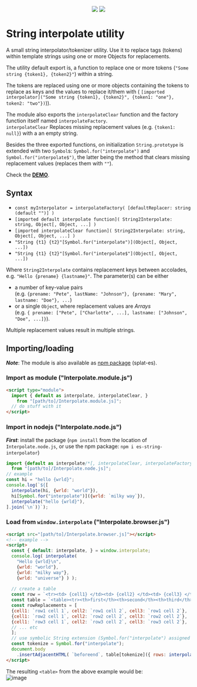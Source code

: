 <div align="center">
  <a href="https://bundlephobia.com/package/splat-es" rel="nofollow">
  <img src="https://badgen.net/bundlephobia/min/splat-es"></a>
  <a target="_blank" href="https://www.npmjs.com/package/splat-es"><img src="https://img.shields.io/npm/v/splat-es.svg?labelColor=cb3837&logo=npm&color=dcfdd9"></a>
</div>

# String interpolate utility

A small string interpolator/tokenizer utility. Use it to replace tags (tokens) within template strings 
using one or more Objects for replacements.

The utility default export is, a function to replace one or more tokens (`"Some string {token1}, {token2}"`) 
within a string.

The tokens are replaced using one or more objects containing the tokens to replace as keys and the
values to replace it/them with (
`[imported interpolator]("Some string {token1}, {token2}", {token1: "one"}, token2: "two"})`)).

The module also exports the `interpolateClear` function and the factory function itself named `interpolateFactory`.  
`interpolateClear` Replaces missing replacement values (e.g. `{token1: null}`) 
with a an empty string.

Besides the three exported functions, on initialization `String.prototype` is extended with two `Symbol`s: 
`Symbol.for("interpolate")` and `Symbol.for("interpolate$")`, the latter being the method that 
clears missing replacement values (replaces them with `""`).

Check the **[DEMO](https://kooiinc.codeberg.page/JS-Interpolate/Demo/)**.

## Syntax
- `const myInterpolator = interpolateFactory( [defaultReplacer: string (default "")] )`
- `[imported default interpolate function]( String2Interpolate: string, Object[, Object, ...] )` 
- `[imported interpolateClear function]( String2Interpolate: string, Object[, Object, ...] )`
- `"String {t1} {t2}"[Symbol.for("interpolate")](Object[, Object, ...])`
- `"String {t1} {t2}"[Symbol.for("interpolate$"](Object[, Object, ...])`

Where `String2Interpolate` contains replacement keys between accolades, e.g. `"Hello {prename} {lastname}"`.
The parameter(s) can be either 
- a number of key-value pairs<br>
  (e.g. `{prename: "Pete", lastName: "Johnson"}, {prename: "Mary", lastname: "Doe"}, ...`)
- or a single `Object`, where replacement values are *Arrays*<br>
  (e.g. `{ prename: ["Pete", ["Charlotte", ...], lastname: ["Johnson", "Doe", ...]}`).  

Multiple replacement values result in multiple strings.

## Importing/loading
**_Note_**: The module is also available as [npm package](https://www.npmjs.com/package/splat-es) (splat-es).

### Import as module ("Interpolate.module.js")

```html
<script type="module">
  import { default as interpolate, interpolateClear, } 
    from "[path/to]/Interpolate.module.js]";
  // do stuff with it
</script>  
```

### Import in nodejs ("Interpolate.node.js")
_**First**_: install the package (`npm install` from the location of `Interpolate.node.js`,
or use the npm package: `npm i es-string-interpolator`)

```javascript
import {default as interpolate/*[, interpolateClear, interpolateFactory] */}
  from "[path/to]/Interpolate.node.js]";
// example
const hi = "hello {wrld}";
console.log(`${[
  interpolate(hi, {wrld: "world"}),
  hi[Symbol.for("interpolate")]({wrld: `milky way`}),
  interpolate("hello {wrld}"),
].join(`\n`)}`);
```

### Load from `window.interpolate` ("Interpolate.browser.js")

```html
<script src="[path/to]/Interpolate.browser.js]"></script>
<!-- example -->
<script>
  const { default: interpolate, } = window.interpolate;
  console.log( interpolate(
    "Hello {wrld}\n",
    {wrld: "world"},
    {wrld: "milky way"},
    {wrld: "universe"} ) );
  
  // create a table
  const row = `<tr><td> {cell1} </td><td> {cell2} </td><td> {cell3} </td>`;
  const table = `<table><tr><th>first</th><th>second</th><th>third</th><tbody> {rows} </tbody></table>`;
  const rowReplacements = [
  {cell1: `row1 cell 1`, cell2: `row1 cell 2`, cell3: `row1 cell 2`},
  {cell1: `row2 cell 1`, cell2: `row2 cell 2`, cell3: `row2 cell 2`},
  {cell1: `row3 cell 1`, cell2: `row3 cell 2`, cell3: `row3 cell 2`},
  // ... etc
  ];
  // use symbolic String extension (Symbol.for("interpolate") assigned as 'tokenize')
  const tokenize = Symbol.for("interpolate");
  document.body
    .insertAdjacentHTML( `beforeend`, table[tokenize]({ rows: interpolate(row, ...rowReplacements) }) );
</script>
```

The resulting `<table>` from the above example would be:<br>
![image](https://github.com/KooiInc/StringInterpolator/assets/836043/034d5b9c-8247-4f69-af76-503594ec6622)
